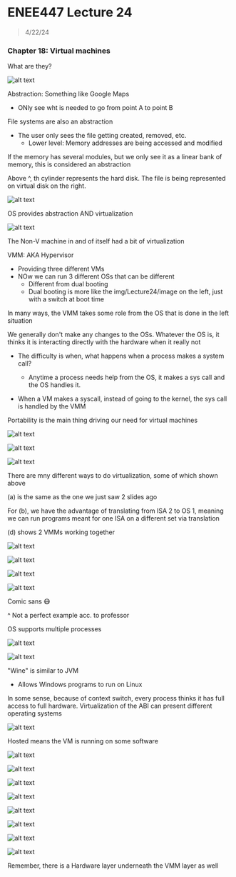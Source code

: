 # ENEE447 Lecture 24  

> 4/22/24

### Chapter 18: Virtual machines  

What are they?  

![alt text](img/Lecture24/image.png)  

Abstraction: Something like Google Maps
* ONly see wht is needed to go from point A to point B

File systems are also an abstraction  
* The user only sees the file getting created, removed, etc.
    * Lower level: Memory addresses are being accessed and modified  

If the memory has several modules, but we only see it as a linear bank of memory, this is considered an abstraction  

Above ^, th cylinder represents the hard disk. The file is being represented on  virtual disk on the right.  

![alt text](img/Lecture24/image-1.png)  

OS provides abstraction AND virtualization  

![alt text](img/Lecture24/image-2.png)  

The Non-V machine in and of itself had a bit of virtualization  

VMM: AKA Hypervisor  
* Providing three different VMs  
* NOw we can run 3 different OSs that can be different  
    * Different from dual booting  
    * Dual booting is more like the img/Lecture24/image on the left, just with a switch at boot time  

In many ways, the VMM takes some role from the OS that is done in the left situation  

We generally don't make any changes to the OSs. Whatever the OS is, it thinks it is interacting directly with the hardware when it really not  
* The difficulty is when, what happens when a process makes a system call?
    * Anytime a process needs help from the OS, it makes a sys call and the OS handles it. 

* When a VM makes a syscall, instead of going to the kernel, the sys call is handled by the VMM  

Portability is the main thing driving our need for virtual machines  

![alt text](img/Lecture24/image-3.png)  

![alt text](img/Lecture24/image-4.png)  

![alt text](img/Lecture24/image-5.png)  

There are mny different ways to do virtualization, some of which shown above  

(a) is the same as the one we just saw 2 slides ago  

For (b), we have the advantage of translating from ISA 2 to OS 1, meaning we can run programs meant for one ISA on a different set via translation  

(d) shows 2 VMMs working together 

![alt text](img/Lecture24/image-6.png)  

![alt text](img/Lecture24/image-7.png)  

![alt text](img/Lecture24/image-8.png)  

![alt text](img/Lecture24/image-9.png)  

Comic sans :mask:  

^ Not a perfect example acc. to professor  

OS supports multiple processes  

![alt text](img/Lecture24/image-10.png)  

![alt text](img/Lecture24/image-11.png)  

"Wine" is similar to JVM  
* Allows Windows programs to run on Linux  

In some sense, because of context switch, every process thinks it has full access to full hardware. Virtualization of the ABI can present different operating systems  


![alt text](img/Lecture24/image-12.png)  

Hosted means the VM is running on some software  

![alt text](img/Lecture24/image-13.png)  

![alt text](img/Lecture24/image-14.png)  

![alt text](img/Lecture24/image-15.png)  

![alt text](img/Lecture24/image-16.png)  

![alt text](img/Lecture24/image-17.png)  

![alt text](img/Lecture24/image-18.png)  

![alt text](img/Lecture24/image-19.png)  

![alt text](img/Lecture24/image-20.png)  

Remember, there is a Hardware layer underneath the VMM layer as well  

